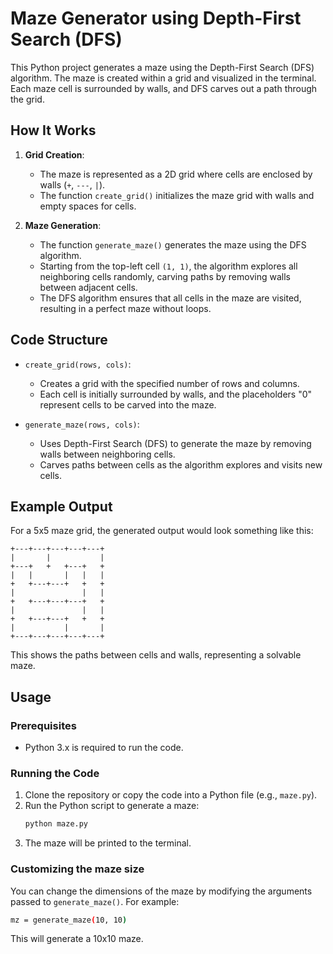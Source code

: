 # Maze Generator using Depth-First Search (DFS)

This Python project generates a maze using the Depth-First Search (DFS) algorithm. The maze is created within a grid and visualized in the terminal. Each maze cell is surrounded by walls, and DFS carves out a path through the grid.

## How It Works

1. **Grid Creation**: 
   - The maze is represented as a 2D grid where cells are enclosed by walls (`+`, `---`, `|`).
   - The function `create_grid()` initializes the maze grid with walls and empty spaces for cells.

2. **Maze Generation**: 
   - The function `generate_maze()` generates the maze using the DFS algorithm.
   - Starting from the top-left cell `(1, 1)`, the algorithm explores all neighboring cells randomly, carving paths by removing walls between adjacent cells.
   - The DFS algorithm ensures that all cells in the maze are visited, resulting in a perfect maze without loops.

## Code Structure

- `create_grid(rows, cols)`: 
  - Creates a grid with the specified number of rows and columns.
  - Each cell is initially surrounded by walls, and the placeholders "0" represent cells to be carved into the maze.

- `generate_maze(rows, cols)`:
  - Uses Depth-First Search (DFS) to generate the maze by removing walls between neighboring cells.
  - Carves paths between cells as the algorithm explores and visits new cells.

## Example Output

For a 5x5 maze grid, the generated output would look something like this:

```
+---+---+---+---+---+
|       |           |
+---+   +   +---+   +
|   |       |   |   |
+   +---+---+   +   +
|               |   |
+   +---+---+---+   +
|               |   |
+   +---+---+   +   +
|           |       |
+---+---+---+---+---+
```


This shows the paths between cells and walls, representing a solvable maze.

## Usage

### Prerequisites

- Python 3.x is required to run the code.

### Running the Code

1. Clone the repository or copy the code into a Python file (e.g., `maze.py`).
2. Run the Python script to generate a maze:
   ```bash
   python maze.py
   ```
3. The maze will be printed to the terminal.

### Customizing the maze size

You can change the dimensions of the maze by modifying the arguments passed to `generate_maze()`. For example:

```bash
mz = generate_maze(10, 10)
```

This will generate a 10x10 maze.

